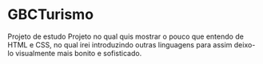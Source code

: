 # GBCTurismo

Projeto de estudo
Projeto no qual quis mostrar o pouco que entendo de HTML e CSS, no qual irei introduzindo outras linguagens para assim deixo-lo visualmente mais bonito e sofisticado.
